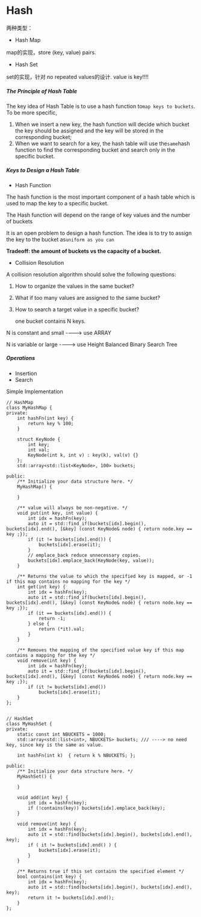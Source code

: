 # Hash

两种类型：

* Hash Map

map的实现，store \(key, value\) pairs.

* Hash Set

set的实现，针对 no repeated values的设计.  value is key!!!!

##### The Principle of Hash Table

The key idea of Hash Table is to use a hash function to`map keys to buckets`. To be more specific,

1. When we insert a new key, the hash function will decide which bucket the key should be assigned and the key will be stored in the corresponding bucket;
2. When we want to search for a key, the hash table will use the`same`hash function to find the corresponding bucket and search only in the specific bucket.

##### Keys to Design a Hash Table

* Hash Function 

The hash function is the most important component of a hash table which is used to map the key to a specific bucket.

The Hash function will depend on the range of key values and the number of buckets

It is an open problem to design a hash function. The idea is to try to assign the key to the bucket as`uniform as you can`

**Tradeoff:   the amount of buckets   vs   the capacity of a bucket.**

* Collision Resolution 

A collision resolution algorithm should solve the following questions:

1. How to organize the values in the same bucket?
2. What if too many values are assigned to the same bucket?
3. How to search a target value in a specific bucket?

   one  bucket  contains  N  keys.

N is constant and small  ----&gt;  use ARRAY

N is variable or large  ----&gt;  use  Height Balanced Binary Search Tree

##### Operations

* Insertion 
* Search 





Simple Implementation 

```
// HashMap
class MyHashMap {
private:
    int hashFn(int key) {
        return key % 100;
    }
    
    struct KeyNode {
        int key;
        int val;
        KeyNode(int k, int v) : key(k), val(v) {}
    };
    std::array<std::list<KeyNode>, 100> buckets;

public:
    /** Initialize your data structure here. */
    MyHashMap() {
        
    }
    
    /** value will always be non-negative. */
    void put(int key, int value) {
        int idx = hashFn(key);
        auto it = std::find_if(buckets[idx].begin(), buckets[idx].end(), [&key] (const KeyNode& node) { return node.key == key ;});
        if (it != buckets[idx].end()) {
            buckets[idx].erase(it);
        } 
        // emplace_back reduce unnecessary copies.
        buckets[idx].emplace_back(KeyNode(key, value));
    }
    
    /** Returns the value to which the specified key is mapped, or -1 if this map contains no mapping for the key */
    int get(int key) {
        int idx = hashFn(key);
        auto it = std::find_if(buckets[idx].begin(), buckets[idx].end(), [&key] (const KeyNode& node) { return node.key == key ;});
        if (it == buckets[idx].end()) {
            return -1;
        } else {
            return (*it).val;
        }
    }
    
    /** Removes the mapping of the specified value key if this map contains a mapping for the key */
    void remove(int key) {
        int idx = hashFn(key);
        auto it = std::find_if(buckets[idx].begin(), buckets[idx].end(), [&key] (const KeyNode& node) { return node.key == key ;});
        if (it != buckets[idx].end())
            buckets[idx].erase(it);
    }
};


// HashSet
class MyHashSet {
private:
    static const int NBUCKETS = 1000;
    std::array<std::list<int>, NBUCKETS> buckets; /// ----> no need key, since key is the same as value.
    
    int hashFn(int k)  { return k % NBUCKETS; }; 
    
public:
    /** Initialize your data structure here. */
    MyHashSet() {
        
    }
    
    void add(int key) {
        int idx = hashFn(key);
        if (!contains(key)) buckets[idx].emplace_back(key);
    }
    
    void remove(int key) {
        int idx = hashFn(key);
        auto it = std::find(buckets[idx].begin(), buckets[idx].end(), key);
        if ( it != buckets[idx].end() ) {
            buckets[idx].erase(it);
        }
    }
    
    /** Returns true if this set contains the specified element */
    bool contains(int key) {
        int idx = hashFn(key);
        auto it = std::find(buckets[idx].begin(), buckets[idx].end(), key);
        return it != buckets[idx].end();
    }
};
```



